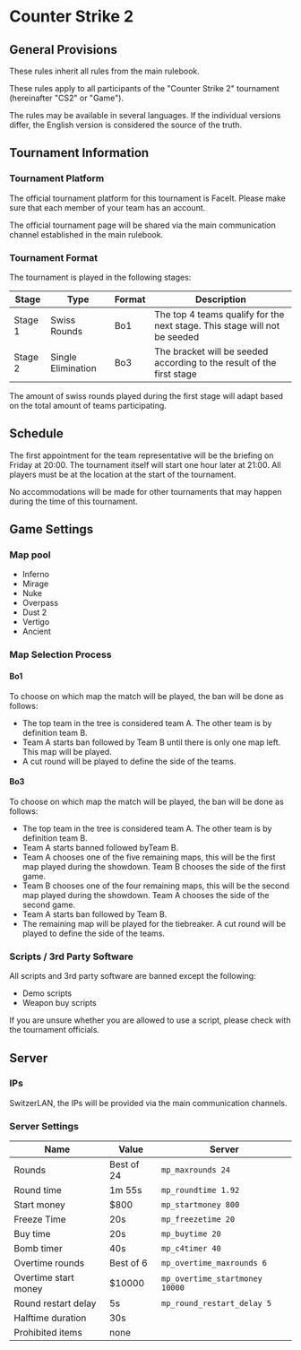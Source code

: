 # Counter Strike 2

## General Provisions

These rules inherit all rules from the main rulebook.

These rules apply to all participants of the "Counter Strike 2" tournament (hereinafter "CS2" or "Game").

The rules may be available in several languages. If the individual versions differ, the English version is considered the source of the truth.

## Tournament Information

### Tournament Platform

The official tournament platform for this tournament is FaceIt.
Please make sure that each member of your team has an account.

The official tournament page will be shared via the main communication channel established in the main rulebook.

### Tournament Format

The tournament is played in the following stages:

| Stage   | Type               | Format | Description                                                                 |
|---------|--------------------|--------|-----------------------------------------------------------------------------|
| Stage 1 | Swiss Rounds       | Bo1    | The top 4 teams qualify for the next stage. This stage will not be seeded |
| Stage 2 | Single Elimination | Bo3    | The bracket will be seeded according to the result of the first stage       |

The amount of swiss rounds played during the first stage will adapt based on the total amount of teams participating.

## Schedule

The first appointment for the team representative will be the briefing on Friday at 20:00.
The tournament itself will start one hour later at 21:00.
All players must be at the location at the start of the tournament.

No accommodations will be made for other tournaments that may happen during the time of this tournament. 

## Game Settings

### Map pool

* Inferno
* Mirage
* Nuke
* Overpass
* Dust 2
* Vertigo
* Ancient

### Map Selection Process

#### Bo1

To choose on which map the match will be played, the ban will be done as follows:

* The top team in the tree is considered team A. The other team is by definition team B.
* Team A starts ban followed by Team B until there is only one map left. This map will be played.
* A cut round will be played to define the side of the teams.

#### Bo3

To choose on which map the match will be played, the ban will be done as follows:

* The top team in the tree is considered team A. The other team is by definition team B.
* Team A starts banned followed byTeam B.
* Team A chooses one of the five remaining maps, this will be the first map played during the showdown. Team B chooses the side of the first game.
* Team B chooses one of the four remaining maps, this will be the second map played during the showdown. Team A chooses the side of the second game.
* Team A starts ban followed by Team B.
* The remaining map will be played for the tiebreaker. A cut round will be played to define the side of the teams.

### Scripts / 3rd Party Software

All scripts and 3rd party software are banned except the following:

* Demo scripts
* Weapon buy scripts

If you are unsure whether you are allowed to use a script, please check with the tournament officials.

## Server

### IPs

SwitzerLAN, the IPs will be provided via the main communication channels.

### Server Settings

| Name                 | Value      | Server                         |
|----------------------|------------|--------------------------------|
| Rounds               | Best of 24 | `mp_maxrounds 24`              |
| Round time           | 1m 55s     | `mp_roundtime 1.92`            |
| Start money          | $800       | `mp_startmoney 800`            |
| Freeze Time          | 20s        | `mp_freezetime 20`             |
| Buy time             | 20s        | `mp_buytime 20`                |
| Bomb timer           | 40s        | `mp_c4timer 40`                |
| Overtime rounds      | Best of 6  | `mp_overtime_maxrounds 6`      |
| Overtime start money | $10000     | `mp_overtime_startmoney 10000` |
| Round restart delay  | 5s         | `mp_round_restart_delay 5`     |
| Halftime duration    | 30s        |                                |
| Prohibited items     | none       |                                |
